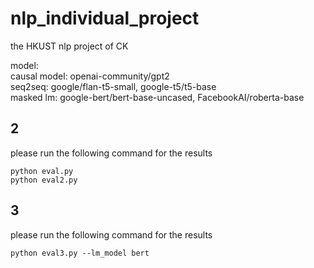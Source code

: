 # nlp_individual_project
the HKUST nlp project of CK

model: <br/>
causal model: openai-community/gpt2  <br/>
seq2seq: google/flan-t5-small, google-t5/t5-base  <br/>
masked lm: google-bert/bert-base-uncased, FacebookAI/roberta-base  <br/>

## 2
please run the following command for the results
```shell
python eval.py
python eval2.py
```

## 3
please run the following command for the results
```shell
python eval3.py --lm_model bert
```
